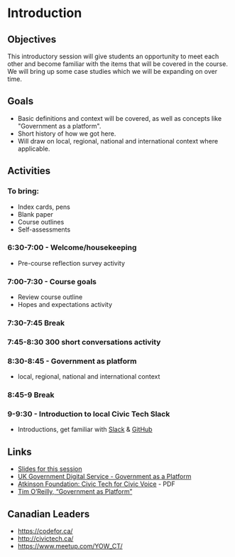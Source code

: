 # Introduction

## Objectives

This introductory session will give students an opportunity to meet each other and become familiar with the items that will be covered in the course. We will bring up some case studies which we will be expanding on over time. 

## Goals

- Basic definitions and context will be covered, as well as concepts like "Government as a platform". 
- Short history of how we got here.
- Will draw on local, regional, national and international context where applicable.

## Activities

### To bring:
- Index cards, pens
- Blank paper
- Course outlines
- Self-assessments

### 6:30-7:00 - Welcome/housekeeping
- Pre-course reflection survey activity

### 7:00-7:30 - Course goals
- Review course outline
- Hopes and expectations activity

### 7:30-7:45 Break
### 7:45-8:30 300 short conversations activity
### 8:30-8:45 - Government as platform
- local, regional, national and international context

### 8:45-9 Break
### 9-9:30 - Introduction to local Civic Tech Slack
- Introductions, get familiar with [Slack](https://slack.com/) & [GitHub](https://github.com/)

## Links

- [Slides for this session](slides.html)
- [UK Government Digital Service - Government as a Platform](https://governmentasaplatform.blog.gov.uk/)
- [Atkinson Foundation: Civic Tech for Civic Voice](http://atkinsonfoundation.ca/wp-content/uploads/2014/10/Atkinson_CTR_FA_101614_Digital.pdf) - PDF
- [Tim O’Reilly, “Government as Platform”](http://chimera.labs.oreilly.com/books/1234000000774/ch02.html)

## Canadian Leaders
- https://codefor.ca/
- http://civictech.ca/
- https://www.meetup.com/YOW_CT/

